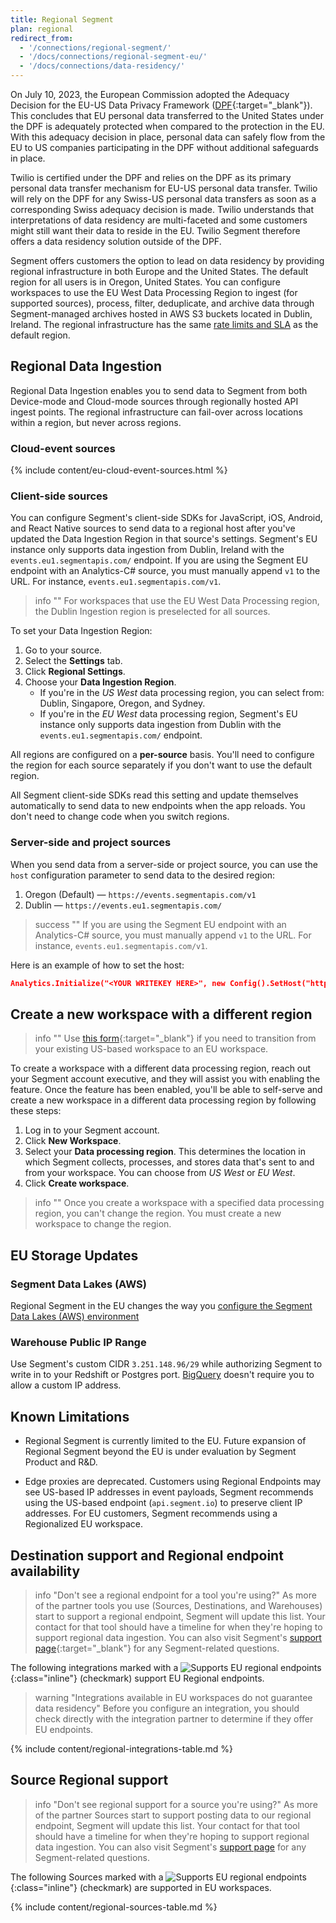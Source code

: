 ```yaml
---
title: Regional Segment
plan: regional
redirect_from:
  - '/connections/regional-segment/'
  - '/docs/connections/regional-segment-eu/'
  - '/docs/connections/data-residency/'
---
```


On July 10, 2023, the European Commission adopted the Adequacy Decision for the EU-US Data Privacy Framework ([DPF](https://commission.europa.eu/document/fa09cbad-dd7d-4684-ae60-be03fcb0fddf_en){:target="_blank"}). This concludes that EU personal data transferred to the United States under the DPF is adequately protected when compared to the protection in the EU. With this adequacy decision in place, personal data can safely flow from the EU to US companies participating in the DPF without additional safeguards in place.

Twilio is certified under the DPF and relies on the DPF as its primary personal data transfer mechanism for EU-US personal data transfer. Twilio will rely on the DPF for any Swiss-US personal data transfers as soon as a corresponding Swiss adequacy decision is made. Twilio understands that interpretations of data residency are multi-faceted and some customers might still want their data to reside in the EU. Twilio Segment therefore offers a data residency solution outside of the DPF.

Segment offers customers the option to lead on data residency by providing regional infrastructure in both Europe and the United States. The default region for all users is in Oregon, United States. You can configure workspaces to use the EU West Data Processing Region to ingest (for supported sources), process, filter, deduplicate, and archive data through Segment-managed archives hosted in AWS S3 buckets located in Dublin, Ireland. The regional infrastructure has the same [rate limits and SLA](/docs/connections/rate-limits/) as the default region.

## Regional Data Ingestion

Regional Data Ingestion enables you to send data to Segment from both Device-mode and Cloud-mode sources through regionally hosted API ingest points. The regional infrastructure can fail-over across locations within a region, but never across regions.

### Cloud-event sources

{% include content/eu-cloud-event-sources.html %}

### Client-side sources
You can configure Segment's client-side SDKs for JavaScript, iOS, Android, and React Native sources to send data to a regional host after you've updated the Data Ingestion Region in that source's settings. Segment's EU instance only supports data ingestion from Dublin, Ireland with the `events.eu1.segmentapis.com/` endpoint. If you are using the Segment EU endpoint with an Analytics-C# source, you must manually append `v1` to the URL. For instance, `events.eu1.segmentapis.com/v1`.

> info ""
> For workspaces that use the EU West Data Processing region, the Dublin Ingestion region is preselected for all sources.

To set your Data Ingestion Region:

1. Go to your source.
2. Select the **Settings** tab.
3. Click **Regional Settings**.
4. Choose your **Data Ingestion Region**.
    - If you're in the *US West* data processing region, you can select from: Dublin, Singapore, Oregon, and Sydney.
    - If you're in the *EU West* data processing region, Segment's EU instance only supports data ingestion from Dublin with the `events.eu1.segmentapis.com/` endpoint.

All regions are configured on a **per-source** basis. You'll need to configure the region for each source separately if you don't want to use the default region.

All Segment client-side SDKs read this setting and update themselves automatically to send data to new endpoints when the app reloads. You don't need to change code when you switch regions.

### Server-side and project sources
When you send data from a server-side or project source, you can use the `host` configuration parameter to send data to the desired region:
1. Oregon (Default) — `https://events.segmentapis.com/v1`
2. Dublin — `https://events.eu1.segmentapis.com/`

> success ""
> If you are using the Segment EU endpoint with an Analytics-C# source, you must manually append `v1` to the URL. For instance, `events.eu1.segmentapis.com/v1`.

Here is an example of how to set the host:

```json
Analytics.Initialize("<YOUR WRITEKEY HERE>", new Config().SetHost("https://events.eu1.segmentapis.com (https://events.eu1.segmentapis.com/)"));
```

## Create a new workspace with a different region

> info ""
> Use [this form](https://segment.typeform.com/to/k5ADnN5e#user_id=xxxxx){:target="_blank"} if you need to transition from your existing US-based workspace to an EU workspace.

To create a workspace with a different data processing region, reach out your Segment account executive, and they will assist you with enabling the feature. Once the feature has been enabled, you'll be able to self-serve and create a new workspace in a different data processing region by following these steps:

1. Log in to your Segment account.
2. Click **New Workspace**.
3. Select your **Data processing region**. This determines the location in which Segment collects, processes, and stores data that's sent to and from your workspace. You can choose from *US West* or *EU West*.
4. Click **Create workspace**.

> info ""
> Once you create a workspace with a specified data processing region, you can't change the region. You must create a new workspace to change the region.

## EU Storage Updates
### Segment Data Lakes (AWS)
Regional Segment in the EU changes the way you [configure the Segment Data Lakes (AWS) environment](/docs/connections/storage/data-lakes/data-lakes-manual-setup/#iam-role)

### Warehouse Public IP Range
Use Segment's custom CIDR `3.251.148.96/29` while authorizing Segment to write in to your Redshift or Postgres port. [BigQuery](/docs/connections/storage/catalog/bigquery/#getting-started) doesn't require you to allow a custom IP address.

## Known Limitations
-   Regional Segment is currently limited to the EU. Future expansion of Regional Segment beyond the EU is under evaluation by Segment Product and R&D.

-   Edge proxies are deprecated. Customers using Regional Endpoints may see US-based IP addresses in event payloads, Segment recommends using the US-based endpoint (`api.segment.io`) to preserve client IP addresses. For EU customers, Segment recommends using a Regionalized EU workspace.

## Destination support and Regional endpoint availability

> info "Don't see a regional endpoint for a tool you're using?"
> As more of the partner tools you use (Sources, Destinations, and Warehouses) start to support a regional endpoint, Segment will update this list. Your contact for that tool should have a timeline for when they're hoping to support regional data ingestion. You can also visit Segment's [support page](https://segment.com/help/contact/){:target="_blank"} for any Segment-related questions.

The following integrations marked with a ![Supports EU regional endpoints](/docs/images/supported.svg){:class="inline"} (checkmark) support EU Regional endpoints.

> warning "Integrations available in EU workspaces do not guarantee data residency"
> Before you configure an integration, you should check directly with the integration partner to determine if they offer EU endpoints.

{% include content/regional-integrations-table.md %}

## Source Regional support

> info "Don't see regional support for a source you're using?"
> As more of the partner Sources start to support posting data to our regional endpoint, Segment will update this list. Your contact for that tool should have a timeline for when they're hoping to support regional data ingestion. You can also visit Segment's [support page](https://segment.com/help/contact/) for any Segment-related questions.

The following Sources marked with a ![Supports EU regional endpoints](/docs/images/supported.svg){:class="inline"} (checkmark) are supported in EU workspaces.

{% include content/regional-sources-table.md %}
